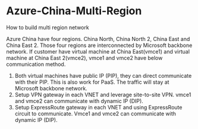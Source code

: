 # Azure-China-Multi-Region
How to build multi region network

Azure China have four regions. China North, China North 2, China East and China East 2. Those four regions are interconnected by Microsoft backbone network. If customer have virtual machine at China East(vmce1) and virtual machine at China East 2(vmce2), vmce1 and vmce2 have below communication method.
1.	Both virtual machines have public IP (PIP), they can direct communicate with their PIP. This is also work for PaaS. The traffic will stay at Microsoft backbone network. 
2.	Setup VPN gateway in each VNET and leverage site-to-site VPN. vmce1 and vmce2 can communicate with dynamic IP (DIP). 
3.	Setup ExpressRoute gateway in each VNET and using ExpressRoute circuit to communicate. Vmce1 and vmce2 can communicate with dynamic IP (DIP). 
